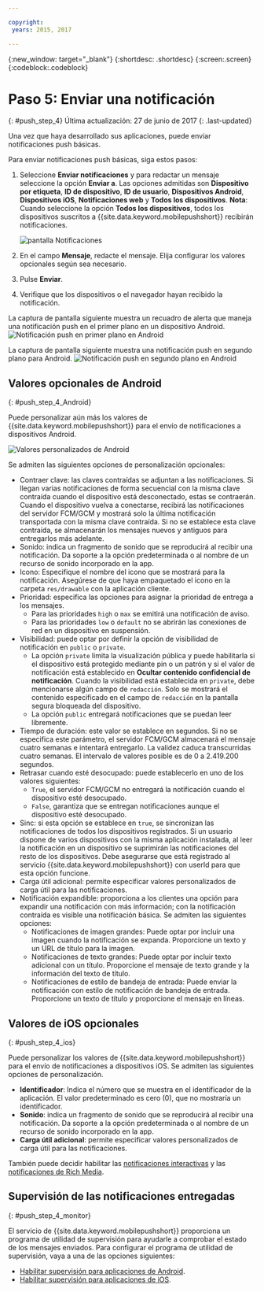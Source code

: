 ```yaml
---

copyright:
 years: 2015, 2017

---
```


{:new_window: target="_blank"}
{:shortdesc: .shortdesc}
{:screen:.screen}
{:codeblock:.codeblock}

# Paso 5: Enviar una notificación
{: #push_step_4}
Última actualización: 27 de junio de 2017
{: .last-updated}


Una vez que haya desarrollado sus aplicaciones, puede enviar notificaciones push básicas.

Para enviar notificaciones push básicas, siga estos pasos:

1. Seleccione **Enviar notificaciones** y para redactar un mensaje seleccione la opción **Enviar a**. Las opciones admitidas son **Dispositivo por etiqueta**, **ID de dispositivo**, **ID de usuario**, **Dispositivos Android**, **Dispositivos iOS**, **Notificaciones web** y **Todos los dispositivos**.
**Nota**: Cuando seleccione la opción **Todos los dispositivos**, todos los dispositivos suscritos a {{site.data.keyword.mobilepushshort}} recibirán notificaciones.
	
	![pantalla Notificaciones](images/tag_notification.jpg)

2. En el campo **Mensaje**, redacte el mensaje. Elija configurar los valores opcionales según sea necesario.
3. Pulse **Enviar**.
3. Verifique que los dispositivos o el navegador hayan recibido la notificación.

La captura de pantalla siguiente muestra un recuadro de alerta que maneja una notificación push
en el primer plano en un dispositivo Android.
	![Notificación push en primer plano en Android](images/Android_Screenshot.jpg)

La captura de pantalla siguiente muestra una notificación push en segundo plano para Android.
	![Notificación push en segundo plano en Android](images/background.jpg)

## Valores opcionales de Android 
{: #push_step_4_Android}

Puede personalizar aún más los valores de {{site.data.keyword.mobilepushshort}} para el envío de notificaciones a dispositivos Android. 

![Valores personalizados de Android](images/android_custom_settings.jpg)

Se admiten las siguientes opciones de personalización opcionales:

- Contraer clave: las claves contraídas se adjuntan a las notificaciones. Si llegan varias notificaciones de forma secuencial con la misma clave contraída cuando el dispositivo está desconectado, estas se contraerán. Cuando el dispositivo vuelva a conectarse, recibirá las notificaciones del servidor FCM/GCM y mostrará solo la última notificación transportada con la misma clave contraída. Si no se establece esta clave contraída, se almacenarán los mensajes nuevos y antiguos para entregarlos más adelante.
- Sonido: indica un fragmento de sonido que se reproducirá al recibir una notificación. Da soporte a la opción predeterminada o al nombre de un recurso de sonido incorporado en la app.
- Icono: Especifique el nombre del icono que se mostrará para la notificación. Asegúrese de que haya empaquetado el icono en la carpeta `res/drawable` con la aplicación cliente.
- Prioridad: especifica las opciones para asignar la prioridad de entrega a los mensajes. 
	- Para las prioridades `high` o `max` se emitirá una notificación de aviso.
	- Para las prioridades `low` o `default` no se abrirán las conexiones de red en un dispositivo en suspensión. 
- Visibilidad: puede optar por definir la opción de visibilidad de notificación en `public` o `private`. 
	- La opción `private` limita la visualización pública y puede habilitarla si el dispositivo está protegido mediante pin o un patrón y si el valor de notificación está establecido en **Ocultar contenido confidencial de notificación**. Cuando la visibilidad está establecida en `private`, debe mencionarse algún campo de `redacción`. Solo se mostrará el contenido especificado en el campo de `redacción` en la pantalla segura bloqueada del dispositivo. 
	- La opción `public` entregará notificaciones que se puedan leer libremente.
- Tiempo de duración: este valor se establece en segundos. Si no se especifica este parámetro, el servidor FCM/GCM almacenará el mensaje cuatro semanas e intentará entregarlo. La validez caduca transcurridas cuatro semanas. El intervalo de valores posible es de 0 a 2.419.200 segundos.
- Retrasar cuando esté desocupado: puede establecerlo en uno de los valores siguientes:
	- `True`, el servidor FCM/GCM no entregará la notificación cuando el dispositivo esté desocupado. 
	- `False`, garantiza que se entregan notificaciones aunque el dispositivo esté desocupado.
- Sinc: si esta opción se establece en `true`, se sincronizan las notificaciones de todos los dispositivos registrados. Si un usuario dispone de varios dispositivos con la misma aplicación instalada, al leer la notificación en un dispositivo se suprimirán las notificaciones del resto de los dispositivos. Debe asegurarse que está registrado al servicio {{site.data.keyword.mobilepushshort}} con userId para que esta opción funcione.
- Carga útil adicional: permite especificar valores personalizados de carga útil para las notificaciones.
- Notificación expandible: proporciona a los clientes una opción para expandir una notificación con más información; con la notificación contraída es visible una notificación básica. Se admiten las siguientes opciones:
	- Notificaciones de imagen grandes: Puede optar por incluir una imagen cuando la notificación se expanda. Proporcione un texto y un URL de título para la imagen.
	- Notificaciones de texto grandes: Puede optar por incluir texto adicional con un título. Proporcione el mensaje de texto grande y la información del texto de título.
	- Notificaciones de estilo de bandeja de entrada: Puede enviar la notificación con estilo de notificación de bandeja de entrada. Proporcione un texto de título y proporcione el mensaje en líneas.	 

## Valores de iOS opcionales 
{: #push_step_4_ios}

Puede personalizar los valores de {{site.data.keyword.mobilepushshort}} para el envío de notificaciones a dispositivos iOS. Se admiten las siguientes opciones de personalización.

- **Identificador**: Indica el número que se muestra en el identificador de la aplicación. El valor predeterminado es cero (0), que no mostraría un identificador. 
- **Sonido**: indica un fragmento de sonido que se reproducirá al recibir una notificación. Da soporte a la opción predeterminada o al nombre de un recurso de sonido incorporado en la app.
- **Carga útil adicional**: permite especificar valores personalizados de carga útil para las notificaciones.

También puede decidir habilitar las [notificaciones interactivas](https://github.com/ibm-bluemix-mobile-services/bms-clientsdk-swift-push/tree/Doc#interactive-notifications) y las [notificaciones de Rich Media](https://github.com/ibm-bluemix-mobile-services/bms-clientsdk-swift-push/tree/Doc#enabling-rich-media-notifications).

## Supervisión de las notificaciones entregadas 
{: #push_step_4_monitor}

El servicio de {{site.data.keyword.mobilepushshort}} proporciona un programa de utilidad de supervisión para ayudarle a comprobar el estado de los mensajes enviados. Para configurar el programa de utilidad de supervisión, vaya a una de las opciones siguientes:

- [Habilitar supervisión para aplicaciones de Android](https://github.com/ibm-bluemix-mobile-services/bms-clientsdk-android-push/tree/Doc#monitoring).
- [Habilitar supervisión para aplicaciones de iOS](https://github.com/ibm-bluemix-mobile-services/bms-clientsdk-swift-push/tree/Doc#enable-monitoring).
